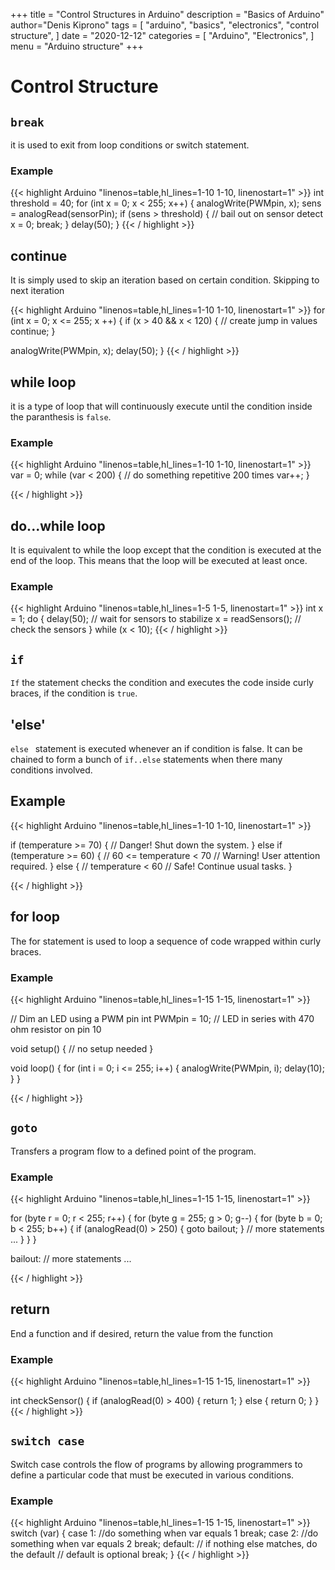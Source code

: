 +++
title = "Control Structures in Arduino"
description = "Basics of Arduino"
author="Denis Kiprono"
tags = [
    "arduino",
    "basics",
    "electronics",
    "control structure",
]
date = "2020-12-12"
categories = [
    "Arduino",
    "Electronics",
]
menu = "Arduino structure"
+++

# Control Structure

## `break`
it is used to exit from loop conditions or switch statement.

### Example
{{< highlight Arduino "linenos=table,hl_lines=1-10 1-10, linenostart=1" >}}
int threshold = 40;
for (int x = 0; x < 255; x++) {
  analogWrite(PWMpin, x);
  sens = analogRead(sensorPin);
  if (sens > threshold) {     // bail out on sensor detect
    x = 0;
    break;
  }
  delay(50);
}
{{< / highlight >}}

##  continue
It is simply used to skip an iteration based on certain condition. Skipping to next iteration

{{< highlight Arduino "linenos=table,hl_lines=1-10 1-10, linenostart=1" >}}
for (int x = 0; x <= 255; x ++) {
  if (x > 40 && x < 120) {  // create jump in values
    continue;
  }

  analogWrite(PWMpin, x);
  delay(50);
}
{{< / highlight >}}

## while loop
it is a type of loop that will continuously execute until the condition inside the paranthesis is `false`.

### Example
{{< highlight Arduino "linenos=table,hl_lines=1-10 1-10, linenostart=1" >}}
var = 0;
while (var < 200) {
  // do something repetitive 200 times
  var++;
}

{{< / highlight >}}

## do...while loop
It is equivalent to while the loop except that the condition is executed at the end of the loop. This means that the loop will be executed at least once.

### Example

{{< highlight Arduino "linenos=table,hl_lines=1-5 1-5, linenostart=1" >}}
int x = 1;
do {
  delay(50);          // wait for sensors to stabilize
  x = readSensors();  // check the sensors
} while (x < 10);
{{< / highlight >}}

## `if`
`If` the statement checks the condition and executes the code inside curly braces, if the condition is `true`.

## 'else'

`else ` statement is executed whenever an if condition is false. It can be chained to form a bunch of `if..else` statements when there many conditions involved.


## Example
{{< highlight Arduino "linenos=table,hl_lines=1-10 1-10, linenostart=1" >}}

if (temperature >= 70) {
  // Danger! Shut down the system.
}
else if (temperature >= 60) { // 60 <= temperature < 70
  // Warning! User attention required.
}
else { // temperature < 60
  // Safe! Continue usual tasks.
}

{{< / highlight >}}


## for loop
The for statement is used to loop a sequence of code wrapped within curly braces.

### Example

{{< highlight Arduino "linenos=table,hl_lines=1-15 1-15, linenostart=1" >}}

// Dim an LED using a PWM pin
int PWMpin = 10;  // LED in series with 470 ohm resistor on pin 10

void setup() {
  // no setup needed
}

void loop() {
  for (int i = 0; i <= 255; i++) {
    analogWrite(PWMpin, i);
    delay(10);
  }
}

{{< / highlight >}}

## `goto`
Transfers a program flow to a defined point of the program.

### Example
{{< highlight Arduino "linenos=table,hl_lines=1-15 1-15, linenostart=1" >}}

for (byte r = 0; r < 255; r++) {
  for (byte g = 255; g > 0; g--) {
    for (byte b = 0; b < 255; b++) {
      if (analogRead(0) > 250) {
        goto bailout;
      }
      // more statements ...
    }
  }
}

bailout:
// more statements ...

{{< / highlight >}}

## return
End a function and if desired, return the value from the function

### Example
{{< highlight Arduino "linenos=table,hl_lines=1-15 1-15, linenostart=1" >}}

int checkSensor() {
  if (analogRead(0) > 400) {
    return 1;
  }
  else {
    return 0;
  }
}
{{< / highlight >}}

## `switch case`
Switch case controls the flow of programs by allowing programmers to define a particular code that must be executed in various conditions.

### Example
{{< highlight Arduino "linenos=table,hl_lines=1-15 1-15, linenostart=1" >}}
switch (var) {
  case 1:
    //do something when var equals 1
    break;
  case 2:
    //do something when var equals 2
    break;
  default:
    // if nothing else matches, do the default
    // default is optional
    break;
}
{{< / highlight >}}
